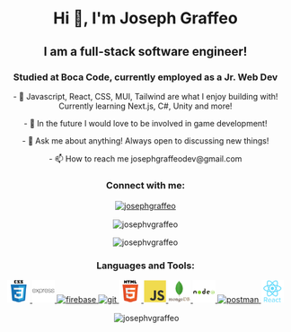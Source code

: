 <h1 align="center">Hi 👋, I'm Joseph Graffeo</h1>
<h2 align="center">I am a full-stack software engineer!</h2>
<h3 align="center">Studied at Boca Code, currently employed as a Jr. Web Dev</h3>


<p align="center">- 🌱 Javascript, React, CSS, MUI, Tailwind are what I enjoy building with! Currently learning Next.js, C#, Unity and more!</p>

<p align="center">- 👾 In the future I would love to be involved in game development!</p>

<p align="center">- 💬 Ask me about anything! Always open to discussing new things!</p>

<p align="center">- 📫 How to reach me josephgraffeodev@gmail.com</p>


<h3 align="center">Connect with me:</h3>
<p align="center">
<a href="https://linkedin.com/in/josephgraffeo" target="blank"><img align="center" src="https://raw.githubusercontent.com/rahuldkjain/github-profile-readme-generator/master/src/images/icons/Social/linked-in-alt.svg" alt="josephgraffeo" height="30" width="40" /></a>
</p>


<p align="center"><img align="center" src="https://github-readme-streak-stats.herokuapp.com/?user=josephvgraffeo&" alt="josephvgraffeo" /></p>


<p align="center"><img align="center" src="https://github-readme-stats.vercel.app/api/top-langs?username=josephvgraffeo&show_icons=true&locale=en&layout=compact" alt="josephvgraffeo" /></p>


<h3 align="center">Languages and Tools:</h3>
<p align="center"> <a href="https://www.w3schools.com/css/" target="_blank" rel="noreferrer"> <img src="https://raw.githubusercontent.com/devicons/devicon/master/icons/css3/css3-original-wordmark.svg" alt="css3" width="40" height="40"/> </a> <a href="https://expressjs.com" target="_blank" rel="noreferrer"> <img src="https://raw.githubusercontent.com/devicons/devicon/master/icons/express/express-original-wordmark.svg" alt="express" width="40" height="40"/> </a> <a href="https://firebase.google.com/" target="_blank" rel="noreferrer"> <img src="https://www.vectorlogo.zone/logos/firebase/firebase-icon.svg" alt="firebase" width="40" height="40"/> </a> <a href="https://git-scm.com/" target="_blank" rel="noreferrer"> <img src="https://www.vectorlogo.zone/logos/git-scm/git-scm-icon.svg" alt="git" width="40" height="40"/> </a> <a href="https://www.w3.org/html/" target="_blank" rel="noreferrer"> <img src="https://raw.githubusercontent.com/devicons/devicon/master/icons/html5/html5-original-wordmark.svg" alt="html5" width="40" height="40"/> </a> <a href="https://developer.mozilla.org/en-US/docs/Web/JavaScript" target="_blank" rel="noreferrer"> <img src="https://raw.githubusercontent.com/devicons/devicon/master/icons/javascript/javascript-original.svg" alt="javascript" width="40" height="40"/> </a> <a href="https://www.mongodb.com/" target="_blank" rel="noreferrer"> <img src="https://raw.githubusercontent.com/devicons/devicon/master/icons/mongodb/mongodb-original-wordmark.svg" alt="mongodb" width="40" height="40"/> </a> <a href="https://nodejs.org" target="_blank" rel="noreferrer"> <img src="https://raw.githubusercontent.com/devicons/devicon/master/icons/nodejs/nodejs-original-wordmark.svg" alt="nodejs" width="40" height="40"/> </a> <a href="https://postman.com" target="_blank" rel="noreferrer"> <img src="https://www.vectorlogo.zone/logos/getpostman/getpostman-icon.svg" alt="postman" width="40" height="40"/> </a> <a href="https://reactjs.org/" target="_blank" rel="noreferrer"> <img src="https://raw.githubusercontent.com/devicons/devicon/master/icons/react/react-original-wordmark.svg" alt="react" width="40" height="40"/> </a> </p>


<p align="center">&nbsp;<img align="center" src="https://github-readme-stats.vercel.app/api?username=josephvgraffeo&show_icons=true&locale=en" alt="josephvgraffeo" /></p>
